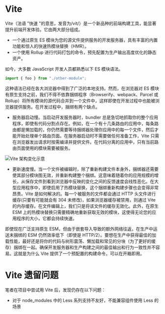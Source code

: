 # Vite

Vite（法语 "快速 "的意思，发音为/vit/）是一个新品种的前端构建工具，能显著提升前端开发体验。它由两大部分组成。

- 一个通过原生 ES 模块为您的源文件提供服务的开发服务器，具有丰富的内置功能和惊人的快速热模块替换（HMR）。
- 一个使用 Rollup 进行代码打包的命令，预先配置为生产输出高度优化的静态资产。

如今，大多数 JavaScript 开发人员都熟悉以下 ES 模块语法。

```js
import { foo } from "./other-module";
```

这种语法已经在各大浏览器中得到了广泛的本地支持。然而，在浏览器对 ES 模块有原生支持之前，我们不得不依靠捆绑程序（Browserify、webpack、Parcel 或 Rollup）将所有模块的源代码合并到一个文件中，这样即使在开发过程中也能被浏览器提供服务。在开发过程中，捆绑有两个缺点。

- 服务器启动慢。当启动开发服务器时，bundler 总是急切地抓取你的整个应用程序，即使有代码分割点存在。例如，在一个有十几条路由的应用中，每条路由都是懒加载的，你仍然需要等待捆绑器处理你应用中的每一个文件，然后才能开始处理单个路由页面。在服务器启动时不需要做任何准备工作，Vite 只需在浏览器发出请求时按需编译并提供文件。在代码分离的应用中，只有当前路由页面使用的模块需要被服务。

![Vite 架构变化示意](https://s3.ax1x.com/2021/01/31/yEDZfU.md.png)

- 更新速度慢。当一个文件被编辑时，除了重新构建文件本身外，捆绑器还需要使其部分模块图无效，并重新构建整个捆绑。这意味着随着你的应用规模的增长，从保存文件到看到浏览器中反映的变化之间的反馈速度会线性恶化。在大型应用程序中，即使启用了热模块替换，这个捆绑重新构建步骤也会变得非常昂贵。Vite 是如何解决的。每一个被服务的文件都会通过 HTTP 头文件进行缓存(只要有可能就会有 304 未修改)，如果浏览器缓存被禁用，则通过 Vite 的内存缓存。在文件编辑上，我们只是将该文件的缓存无效化。此外，在原生 ESM 上的热模块替换只需要精确地重新获取无效的模块，这使得无论您的应用程序的大小，它都会持续快速。

即使现在广泛支持原生 ESM，但由于嵌套导入导致的额外网络往返，在生产中运送未捆绑的 ESM 仍然效率低下（即使是 HTTP/2）。要想在生产中获得最佳的加载性能，最好还是将你的代码与树形震荡、懒加载和常见的分块（为了更好的缓存）捆绑在一起。确保开发服务器和生产构建之间的最佳输出和行为一致性并不容易。这就是为什么 Vite 提供了一个预配置的构建命令，可以在开箱即用。

# Vite 遗留问题

笔者在项目中尝试用 Vite 后，发现仍存在以下问题：

- 对于 node_modules 中的 Less 系列支持不友好，不能兼容组件使用 Less 的场景
